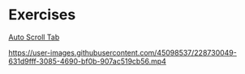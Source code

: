 # Exercises

[Auto Scroll Tab](https://github.com/GU1984/SwiftUI/tree/main/Exercises/AutoScrollTab)

https://user-images.githubusercontent.com/45098537/228730049-631d9fff-3085-4690-bf0b-907ac519cb56.mp4




